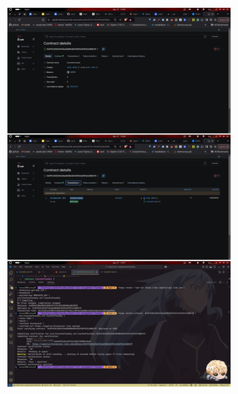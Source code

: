 ![Screenshot1](/assets/screenshot1.png)
![Screenshot2](/assets/screenshot2.png)
![Screenshot3](/assets/screenshot3.png)